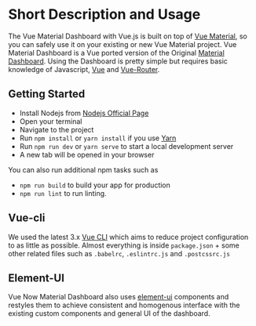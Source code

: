 # Short Description and Usage

The Vue Material Dashboard with Vue.js is built on top of [Vue Material](https://vuematerial.io/),
so you can safely use it on your existing or new Vue Material project. Vue Material Dashboard is a Vue ported version of the Original [Material Dashboard](https://www.creative-tim.com/product/material-dashboard). Using the Dashboard is pretty simple but requires basic knowledge of Javascript, [Vue](https://vuejs.org/v2/guide/) and [Vue-Router](https://router.vuejs.org/en/).

## Getting Started
- Install Nodejs from [Nodejs Official Page](https://nodejs.org/en/)
- Open your terminal
- Navigate to the project
- Run `npm install` or `yarn install` if you use [Yarn](https://yarnpkg.com/en/)
- Run `npm run dev` or `yarn serve` to start a local development server
- A new tab will be opened in your browser

You can also run additional npm tasks such as
- `npm run build` to build your app for production
- `npm run lint` to run linting.

## Vue-cli

We used the latest 3.x [Vue CLI](https://github.com/vuejs/vue-cli) which aims to reduce project configuration
to as little as possible. Almost everything is inside `package.json` + some other related files such as
`.babelrc`, `.eslintrc.js` and `.postcssrc.js`

## Element-UI

  Vue Now Material Dashboard also uses [element-ui](https://vuematerial.io/ui-elements/elevation) components and restyles them to achieve consistent and homogenous interface with the existing custom components and general UI of the dashboard.
